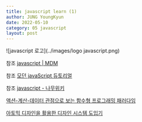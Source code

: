 ```yaml
---
title: javascript learn (1)
author: JUNG YoungKyun
date: 2022-05-10
category: 05 javascript
layout: post
---
```


![javascript 로고](../images/logo javascript.png)

참조 [javascript | MDM](https://developer.mozilla.org/ko/docs/Web/JavaScript)

참조 [모던 javaScript 듀토리얼](https://ko.javascript.info/)

참조 [javascript - 나무위키](https://namu.wiki/w/JavaScript)

[액션-계산-데이터 관점으로 보는 함수형 프로그래밍 패러다임](https://yozm.wishket.com/magazine/detail/1485/?fbclid=IwAR1znXFQiqT2WOgMaKhwujQiNEEj_lszK3_C7NWqZzucxvICSTxVZSTm9qc)

[아토믹 디자인을 활용한 디자인 시스템 도입기](https://fe-developers.kakaoent.com/2022/220505-how-page-part-use-atomic-design-system/?fbclid=IwAR0p59AAcbIPJMv0u0Zolz79sz931qMn8hyDuO1sFz612icLNnN8FXDg86M)

